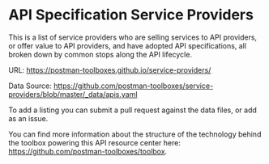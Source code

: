 # API Specification Service Providers
This is a list of service providers who are selling services to API providers, or offer value to API providers, and have adopted API specifications, all broken down by common stops along the API lifecycle.

URL: https://postman-toolboxes.github.io/service-providers/

Data Source: https://github.com/postman-toolboxes/service-providers/blob/master/_data/apis.yaml

To add a listing you can submit a pull request against the data files, or add as an issue.

You can find more information about the structure of the technology behind the toolbox powering this API resource center here: https://github.com/postman-toolboxes/toolbox.
